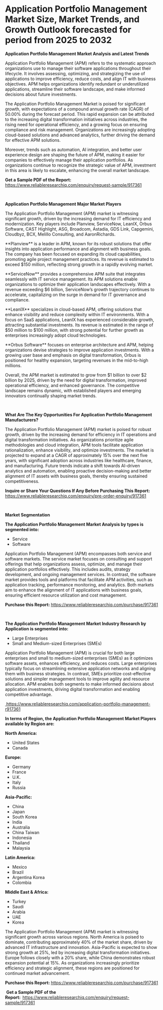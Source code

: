 <p><h1>Application Portfolio Management Market Size, Market Trends, and Growth Outlook forecasted for period from 2025 to 2032</h1></p><p><strong>Application Portfolio Management Market Analysis and Latest Trends</strong></p>
<p><p>Application Portfolio Management (APM) refers to the systematic approach organizations use to manage their software applications throughout their lifecycle. It involves assessing, optimizing, and strategizing the use of applications to improve efficiency, reduce costs, and align IT with business objectives. APM helps organizations identify redundant or underutilized applications, streamline their software landscape, and make informed decisions about future investments.</p><p>The Application Portfolio Management Market is poised for significant growth, with expectations of a compound annual growth rate (CAGR) of 50.00% during the forecast period. This rapid expansion can be attributed to the increasing digital transformation initiatives across industries, the rising need for operational efficiency, and a growing focus on ensuring compliance and risk management. Organizations are increasingly adopting cloud-based solutions and advanced analytics, further driving the demand for effective APM solutions. </p><p>Moreover, trends such as automation, AI integration, and better user experience design are shaping the future of APM, making it easier for companies to effectively manage their application portfolios. As organizations continue to recognize the strategic value of APM, investment in this area is likely to escalate, enhancing the overall market landscape.</p></p>
<p><strong>Get a Sample PDF of the Report:&nbsp;</strong> <a href="https://www.reliableresearchiq.com/enquiry/request-sample/917361?utm_campaign=3723&utm_medium=2&utm_source=Github&utm_content=ia&utm_term=16042025&utm_id=application-portfolio-management">https://www.reliableresearchiq.com/enquiry/request-sample/917361</a></p>
<p>&nbsp;</p>
<p><strong>Application Portfolio Management Major Market Players</strong></p>
<p><p>The Application Portfolio Management (APM) market is witnessing significant growth, driven by the increasing demand for IT efficiency and modernization. Key players include Planview, ServiceNow, LeanIX, Orbus Software, CAST Highlight, ASG, Broadcom, Astadia, GDS Link, Capgemini, Cloudbyz, BCX, Melillo Consulting, and AaronRichards.</p><p>**Planview** is a leader in APM, known for its robust solutions that offer insights into application performance and alignment with business goals. The company has been focused on expanding its cloud capabilities, promoting agile project management practices. Its revenue is estimated to exceed $150 million, reflecting strong growth in a rapidly evolving market.</p><p>**ServiceNow** provides a comprehensive APM suite that integrates seamlessly with IT service management. Its APM solutions enable organizations to optimize their application landscapes effectively. With a revenue exceeding $6 billion, ServiceNow’s growth trajectory continues to accelerate, capitalizing on the surge in demand for IT governance and compliance.</p><p>**LeanIX** specializes in cloud-based APM, offering solutions that enhance visibility and reduce complexity within IT environments. With a focus on SaaS applications, LeanIX has experienced considerable growth, attracting substantial investments. Its revenue is estimated in the range of $50 million to $100 million, with strong potential for further growth as enterprises increasingly adopt cloud technologies.</p><p>**Orbus Software** focuses on enterprise architecture and APM, helping organizations devise strategies to improve application investments. With a growing user base and emphasis on digital transformation, Orbus is positioned for healthy expansion, targeting revenues in the mid-to-high millions.</p><p>Overall, the APM market is estimated to grow from $1 billion to over $2 billion by 2025, driven by the need for digital transformation, improved operational efficiency, and enhanced governance. The competitive landscape remains dynamic, with established players and emerging innovators continually shaping market trends.</p></p>
<p>&nbsp;</p>
<p><strong>What Are The Key Opportunities For Application Portfolio Management Manufacturers?</strong></p>
<p><p>The Application Portfolio Management (APM) market is poised for robust growth, driven by the increasing demand for efficiency in IT operations and digital transformation initiatives. As organizations prioritize agile methodologies and cloud integration, APM tools facilitate application rationalization, enhance visibility, and optimize investments. The market is projected to expand at a CAGR of approximately 15% over the next five years, with significant adoption across industries like healthcare, finance, and manufacturing. Future trends indicate a shift towards AI-driven analytics and automation, enabling proactive decision-making and better alignment of IT assets with business goals, thereby ensuring sustained competitiveness.</p></p>
<p><strong>Inquire or Share Your Questions If Any Before Purchasing This Report:</strong> <a href="https://www.reliableresearchiq.com/enquiry/pre-order-enquiry/917361?utm_campaign=3723&utm_medium=2&utm_source=Github&utm_content=ia&utm_term=16042025&utm_id=application-portfolio-management">https://www.reliableresearchiq.com/enquiry/pre-order-enquiry/917361</a></p>
<p>&nbsp;</p>
<p><strong>Market Segmentation</strong></p>
<p><strong>The Application Portfolio Management Market Analysis by types is segmented into:</strong></p>
<p><ul><li>Service</li><li>Software</li></ul></p>
<p><p>Application Portfolio Management (APM) encompasses both service and software markets. The service market focuses on consulting and support offerings that help organizations assess, optimize, and manage their application portfolios effectively. This includes audits, strategy development, and ongoing management services. In contrast, the software market provides tools and platforms that facilitate APM activities, such as application tracking, performance monitoring, and analytics. Both markets aim to enhance the alignment of IT applications with business goals, ensuring efficient resource utilization and cost management.</p></p>
<p><strong>Purchase this Report:&nbsp;</strong><a href="https://www.reliableresearchiq.com/purchase/917361?utm_campaign=3723&utm_medium=2&utm_source=Github&utm_content=ia&utm_term=16042025&utm_id=application-portfolio-management">https://www.reliableresearchiq.com/purchase/917361</a></p>
<p>&nbsp;</p>
<p><strong>The Application Portfolio Management Market Industry Research by Application is segmented into:</strong></p>
<p><ul><li>Large Enterprises</li><li>Small and Medium-sized Enterprises (SMEs)</li></ul></p>
<p><p>Application Portfolio Management (APM) is crucial for both large enterprises and small to medium-sized enterprises (SMEs) as it optimizes software assets, enhances efficiency, and reduces costs. Large enterprises typically focus on streamlining extensive application networks and aligning them with business strategies. In contrast, SMEs prioritize cost-effective solutions and simpler management tools to improve agility and resource allocation. APM enables both segments to make informed decisions about application investments, driving digital transformation and enabling competitive advantage.</p></p>
<p><a href="https://www.reliableresearchiq.com/application-portfolio-management-r917361?utm_campaign=3723&utm_medium=2&utm_source=Github&utm_content=ia&utm_term=16042025&utm_id=application-portfolio-management">&nbsp;https://www.reliableresearchiq.com/application-portfolio-management-r917361</a></p>
<p><strong>In terms of Region, the Application Portfolio Management Market Players available by Region are:</strong></p>
<p>
    <p> <strong> North America: </strong>
        <ul>
            <li>United States</li>
            <li>Canada</li>
        </ul>
        </p> 
    <p> <strong> Europe: </strong>
        <ul>
            <li>Germany</li>
            <li>France</li>
            <li>U.K.</li>
            <li>Italy</li>
            <li>Russia</li>
        </ul>
        </p> 
    <p> <strong> Asia-Pacific: </strong>
        <ul>
            <li>China</li>
            <li>Japan</li>
            <li>South Korea</li>
            <li>India</li>
            <li>Australia</li>
            <li>China Taiwan</li>
            <li>Indonesia</li>
            <li>Thailand</li>
            <li>Malaysia</li>
        </ul>
        </p> 
    <p> <strong> Latin America: </strong>
        <ul>
            <li>Mexico</li>
            <li>Brazil</li>
            <li>Argentina Korea</li>
            <li>Colombia</li>
        </ul>
        </p> 
    <p> <strong> Middle East & Africa: </strong>
        <ul>
            <li>Turkey</li>
            <li>Saudi</li>
            <li>Arabia</li>
            <li>UAE</li>
            <li>Korea</li>
        </ul>
    </p>
    </p>
<p><p>The Application Portfolio Management (APM) market is witnessing significant growth across various regions. North America is poised to dominate, contributing approximately 40% of the market share, driven by advanced IT infrastructure and innovation. Asia-Pacific is expected to show strong growth at 25%, led by increasing digital transformation initiatives. Europe follows closely with a 20% share, while China demonstrates robust expansion potential at 15%. As organizations increasingly prioritize efficiency and strategic alignment, these regions are positioned for continued market advancement.</p></p>
<p><strong>Purchase this Report: </strong><a href="https://www.reliableresearchiq.com/purchase/917361?utm_campaign=3723&utm_medium=2&utm_source=Github&utm_content=ia&utm_term=16042025&utm_id=application-portfolio-management">https://www.reliableresearchiq.com/purchase/917361</a></p>
<p>&nbsp;<strong>Get a Sample PDF of the Report:&nbsp;&nbsp;</strong><a href="https://www.reliableresearchiq.com/enquiry/request-sample/917361?utm_campaign=3723&utm_medium=2&utm_source=Github&utm_content=ia&utm_term=16042025&utm_id=application-portfolio-management">https://www.reliableresearchiq.com/enquiry/request-sample/917361</a></p>
<p><strong></strong></p>
<p><p></p><p></p><p></p></p>